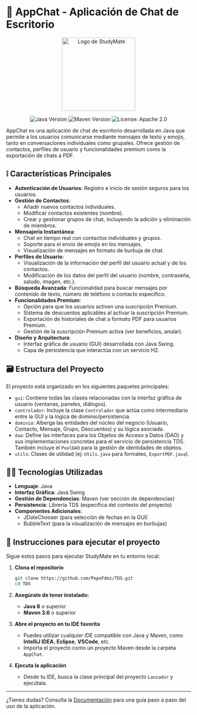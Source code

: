 # 📲 AppChat - Aplicación de Chat de Escritorio

<p align="center">
  <img src="https://github.com/user-attachments/assets/56585911-3d26-41f4-bd98-41f2f6d6d590" alt="Logo de StudyMate" width="200">
</p>

<p align="center">
  <img src="https://img.shields.io/badge/Java-8+-blue.svg" alt="Java Version">
  <img src="https://img.shields.io/badge/Maven-3.6+-orange.svg" alt="Maven Version">
  <img src="https://img.shields.io/badge/License-Apache_2.0-blue.svg" alt="License: Apache 2.0">
  </p>

AppChat es una aplicación de chat de escritorio desarrollada en Java que permite a los usuarios comunicarse mediante mensajes de texto y emojis, tanto en conversaciones individuales como grupales. Ofrece gestión de contactos, perfiles de usuario y funcionalidades premium como la exportación de chats a PDF.

## ❕ Características Principales

* **Autenticación de Usuarios**: Registro e inicio de sesión seguros para los usuarios.
* **Gestión de Contactos**:
    * Añadir nuevos contactos individuales.
    * Modificar contactos existentes (nombre).
    * Crear y gestionar grupos de chat, incluyendo la adición y eliminación de miembros.
* **Mensajería Instantánea**:
    * Chat en tiempo real con contactos individuales y grupos.
    * Soporte para el envío de emojis en los mensajes.
    * Visualización de mensajes en formato de burbuja de chat.
* **Perfiles de Usuario**:
    * Visualización de la información del perfil del usuario actual y de los contactos.
    * Modificación de los datos del perfil del usuario (nombre, contraseña, saludo, imagen, etc.).
* **Búsqueda Avanzada**: Funcionalidad para buscar mensajes por contenido de texto, número de teléfono o contacto específico.
* **Funcionalidades Premium**:
    * Opción para que los usuarios activen una suscripción Premium.
    * Sistema de descuentos aplicables al activar la suscripción Premium.
    * Exportación de historiales de chat a formato PDF para usuarios Premium.
    * Gestión de la suscripción Premium activa (ver beneficios, anular).
* **Diseño y Arquitectura**:
    * Interfaz gráfica de usuario (GUI) desarrollada con Java Swing.
    * Capa de persistencia que interactúa con un servicio H2.

## 🗃 Estructura del Proyecto

El proyecto está organizado en los siguientes paquetes principales:

* `gui`: Contiene todas las clases relacionadas con la interfaz gráfica de usuario (ventanas, paneles, diálogos).
* `controlador`: Incluye la clase `Controlador` que actúa como intermediario entre la GUI y la lógica de dominio/persistencia.
* `dominio`: Alberga las entidades del núcleo del negocio (Usuario, Contacto, Mensaje, Grupo, Descuentos) y su lógica asociada.
* `dao`: Define las interfaces para los Objetos de Acceso a Datos (DAO) y sus implementaciones concretas para el servicio de persistencia TDS. También incluye el `PoolDAO` para la gestión de identidades de objetos.
* `utils`: Clases de utilidad (ej: `Utils.java` para formateo, `ExportPDF.java`).

## 👨‍💻 Tecnologías Utilizadas

* **Lenguaje**: Java
* **Interfaz Gráfica**: Java Swing
* **Gestión de Dependencias**: Maven (ver sección de dependencias)
* **Persistencia**: Librería TDS (específica del contexto del proyecto)
* **Componentes Adicionales**:
    * JDateChooser (para selección de fechas en la GUI)
    * BubbleText (para la visualización de mensajes en burbujas)


## 🚀 Instrucciones para ejecutar el proyecto

Sigue estos pasos para ejecutar StudyMate en tu entorno local:

1. **Clona el repositorio**
   ```bash
   git clone https://github.com/PepoFdez/TDS.git
   cd TDS
   ```

2. **Asegúrate de tener instalado:**
   - **Java 8** o superior
   - **Maven 3.6** o superior

3. **Abre el proyecto en tu IDE favorita**
   - Puedes utilizar cualquier IDE compatible con Java y Maven, como **IntelliJ IDEA**, **Eclipse**, **VSCode**, etc.
   - Importa el proyecto como un proyecto Maven desde la carpeta `AppChat`.

4. **Ejecuta la aplicación**
   - Desde tu IDE, busca la clase principal del proyecto `Lanzador` y ejecútala.

---

¿Tienes dudas? Consulta la [Documentación](doc/Doc.pdf) para una guía paso a paso del uso de la aplicación.



